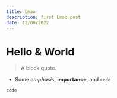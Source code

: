 ```yaml
---
title: Lmao
description: first Lmao post
date: 12/08/2022
---
```


# Hello & World

> A block quote.

- Some _emphasis_, **importance**, and `code`

```
code
```
